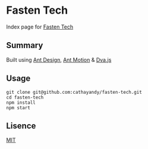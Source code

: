 # Fasten Tech

Index page for [Fasten Tech](https://cathayandy.github.io/fasten-tech/)

## Summary

Built using [Ant Design](https://ant.design), [Ant Motion](https://motion.ant.design/) & [Dva.js](https://github.com/dvajs/dva)

## Usage

    git clone git@github.com:cathayandy/fasten-tech.git
    cd fasten-tech
    npm install
    npm start

## Lisence

[MIT](https://tldrlegal.com/license/mit-license)